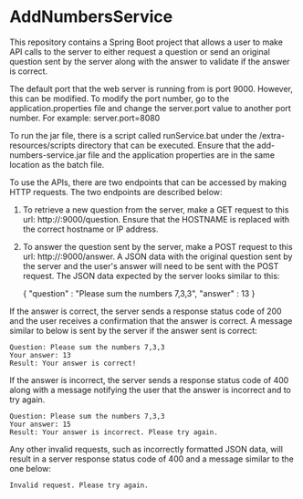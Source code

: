 # AddNumbersService
This repository contains a Spring Boot project that allows a user to make API calls to the server to either request a question or send an original question sent by the server along with the answer to validate if the answer is correct. 

The default port that the web server is running from is port 9000. However, this can be modified. To modify the port number, go to the application.properties file and change the server.port value to another port number. For example: server.port=8080

To run the jar file, there is a script called runService.bat under the /extra-resources/scripts directory that can be executed. Ensure that the add-numbers-service.jar file and the application properties are in the same location as the batch file.

To use the APIs, there are two endpoints that can be accessed by making HTTP requests. The two endpoints are described below:

1. To retrieve a new question from the server, make a GET request to this url: http://<HOSTNAME>:9000/question. Ensure that the HOSTNAME is replaced with the correct hostname or IP address. 
  
2. To answer the question sent by the server, make a POST request to this url: http://<HOSTNAME>:9000/answer. A JSON data with the original question sent by the server and the user's answer will need to be sent with the POST request. The JSON data expected by the server looks similar to this: 
	
	{ "question" : "Please sum the numbers 7,3,3", "answer" : 13 }
	
If the answer is correct, the server sends a response status code of 200 and the user receives a confirmation that the answer is correct. A message similar to below is sent by the server if the answer sent is correct:

	Question: Please sum the numbers 7,3,3
	Your answer: 13
	Result: Your answer is correct!
	
If the answer is incorrect, the server sends a response status code of 400 along with a message notifying the user that the answer is incorrect and to try again.

	Question: Please sum the numbers 7,3,3
	Your answer: 15
	Result: Your answer is incorrect. Please try again.
	
Any other invalid requests, such as incorrectly formatted JSON data, will result in a server response status code of 400 and a message similar to the one below:

	Invalid request. Please try again.
  
